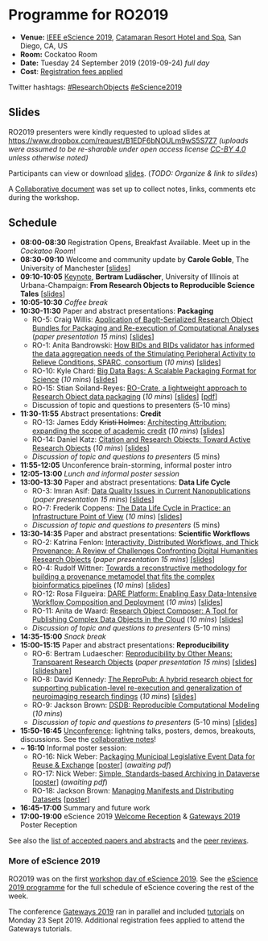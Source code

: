 # Programme for RO2019

* **Venue:** [IEEE eScience 2019](https://escience2019.sdsc.edu/workshops), [Catamaran Resort Hotel and Spa](https://escience2019.sdsc.edu/venue), San Diego, CA, US
* **Room:** Cockatoo Room
* **Date:** Tuesday 24 September 2019 (2019-09-24) _full day_
* **Cost**: [Registration fees applied](https://escience2019.sdsc.edu/registration)

Twitter hashtags: [#ResearchObjects](https://twitter.com/hashtag/ResearchObjects?f=live) [#eScience2019](https://twitter.com/hashtag/eScience2019?f=live) 

## Slides

RO2019 presenters were kindly requested to upload slides at <https://www.dropbox.com/request/B1EDF6bNOULm9wS5S7Z7>
_(uploads were assumed to be re-sharable under open access license [CC-BY 4.0](https://creativecommons.org/licenses/by/4.0/) unless otherwise noted)_

Participants can view or download [slides](https://www.dropbox.com/sh/ac1wecv9e08xsvn/AAAeE8p9vDJ_v9EjvSzCnfO-a?dl=0). (_TODO: Organize & link to slides_)

A [Collaborative document](https://s.apache.org/ro2019) was set up to collect notes, links, comments etc during the workshop.

## Schedule

* **08:00-08:30** Registration Opens, Breakfast Available. Meet up in the _Cockatoo Room_!
* **08:30-09:10** Welcome and community update by **Carole Goble**, The University of Manchester [[slides](https://www.dropbox.com/sh/ac1wecv9e08xsvn/AAAw6hPcxhXJlL041U-_OFJRa/00-welcome?dl=0&preview=Carole+Goble+-+RO2019-GOBLE.pptx&subfolder_nav_tracking=1)]
* **09:10-10:05** [Keynote](./#keynote-speaker), **Bertram Ludäscher**, University of Illinois at Urbana-Champaign: **From Research Objects to Reproducible Science Tales** [[slides](https://www.dropbox.com/sh/ac1wecv9e08xsvn/AACNpWQKrj9TTuYOoTaEcMZLa/01-keynote?dl=0&preview=Lud%C3%A4scher-From-RO-to-Reproducible-Science-Tales.pptx&subfolder_nav_tracking=1)]
* **10:05-10:30** _Coffee break_
* **10:30-11:30** Paper and abstract presentations: **Packaging**
  * RO-5: Craig Willis: [Application of BagIt-Serialized Research Object Bundles for Packaging and Re-execution of Computational Analyses](https://doi.org/10.5281/zenodo.3268965) (_paper presentation 15 mins_) [[slides](https://www.dropbox.com/sh/ac1wecv9e08xsvn/AACqYAJIzHh0hCajQOqUiwm6a/02-packaging?dl=0&preview=RO-5-Craig+Willis+-+RO-5-willis-wholetale.pdf&subfolder_nav_tracking=1)]
  * RO-1: Anita Bandrowski: [How BIDs and BIDs validator has informed the data aggregation needs of the Stimulating Peripheral Activity to Relieve Conditions, SPARC, consortium](https://doi.org/10.5281/zenodo.3265460) (_10 mins_) [[slides](https://docs.google.com/presentation/d/1b3_08kVpY5QqkR10nKLD3AqdNq7glvWumzTnf4kXwNE/edit?usp=drivesdk)]
  * RO-10: Kyle Chard: [Big Data Bags: A Scalable Packaging Format for Science](https://doi.org/10.5281/zenodo.3338724) (_10 mins_) [[slides](https://www.dropbox.com/sh/ac1wecv9e08xsvn/AACqYAJIzHh0hCajQOqUiwm6a/02-packaging?dl=0&preview=RO-10-Kyle+Chard+-+BDBag.pdf&subfolder_nav_tracking=1)]
  * RO-15: Stian Soiland-Reyes: [RO-Crate, a lightweight approach to Research Object data packaging](https://doi.org/10.5281/zenodo.3337882) (_10 mins_) [[slides](http://slides.com/soilandreyes/2019-09-24-ro-crate)] [[pdf](https://www.dropbox.com/sh/ac1wecv9e08xsvn/AACqYAJIzHh0hCajQOqUiwm6a/02-packaging?dl=0&preview=RO-15-Soiland-Reyes--ro-crate.pdf&subfolder_nav_tracking=1)]
  * Discussion of topic and questions to presenters (5-10 mins)
* **11:30-11:55** Abstract presentations: **Credit**
  * RO-13: James Eddy ~~Kristi Holmes~~: [Architecting Attribution: expanding the scope of academic credit](https://doi.org/10.5281/zenodo.3334688) (_10 mins_) [[slides](https://www.dropbox.com/sh/ac1wecv9e08xsvn/AADRWwWmQMz2DM5GKiRxtqt8a/03-credit?dl=0&preview=RO-13-James+Eddy+-+Architecting+Attribution.pdf&subfolder_nav_tracking=1)]
  * RO-14: Daniel Katz: [Citation and Research Objects: Toward Active Research Objects](https://doi.org/10.5281/zenodo.3336147) (_10 mins_) [[slides](https://www.dropbox.com/sh/ac1wecv9e08xsvn/AADRWwWmQMz2DM5GKiRxtqt8a/03-credit?dl=0&preview=RO-14-Daniel+S+Katz+-+Citing+ROs.pdf&subfolder_nav_tracking=1)]
  * _Discussion of topic and questions to presenters_ (5 mins)  
* **11:55-12:05** Unconference brain-storming, informal poster intro
* **12:05-13:00** _Lunch and informal poster session_
* **13:00-13:30** Paper and abstract presentations: **Data Life Cycle**
  * RO-3: Imran Asif: [Data Quality Issues in Current Nanopublications](https://doi.org/10.5281/zenodo.3268903) (_paper presentation 15 mins_) [[slides](https://www.dropbox.com/sh/ac1wecv9e08xsvn/AACgB_rJRU880hbBHZQ51b7_a/04-data_life_cycle?dl=0&preview=RO-3-Imran+Asif+-+Nanopublications.pptx&subfolder_nav_tracking=1)]
  * RO-7: Frederik Coppens: [The Data Life Cycle in Practice: an Infrastructure Point of View](https://doi.org/10.5281/zenodo.3270823) (_10 mins_) [[slides](https://frederikcoppens.github.io/slidedecks/ELIXIR_Belgium_rocrate_20190924/)]
  * _Discussion of topic and questions to presenters_ (5 mins)
* **13:30-14:35** Paper and abstract presentations: **Scientific Workflows**
  * RO-2: Katrina Fenlon: [Interactivity, Distributed Workflows, and Thick Provenance: A Review of Challenges Confronting Digital Humanities Research Objects](https://doi.org/10.5281/zenodo.3268808) (_paper presentation 15 mins_) [[slides]](https://www.dropbox.com/sh/ac1wecv9e08xsvn/AABKVXaf42NetrJYZpwsqmnZa/05-scientific_workflows?dl=0&preview=RO-2-Katrina+Fenlon+-+Digital+Humanities+ROs.pptx&subfolder_nav_tracking=1)
  * RO-4: Rudolf Wittner: [Towards a reconstructive methodology for building a provenance metamodel that fits the complex bioinformatics pipelines](https://doi.org/10.5281/zenodo.3362411) (_10 mins_) [[slides](https://www.dropbox.com/sh/ac1wecv9e08xsvn/AABKVXaf42NetrJYZpwsqmnZa/05-scientific_workflows?dl=0&preview=RO-4+Rudolf+Wittner+-+Wittner+-+Towards+a+reconstructive+methodology+for+building+a+provenance.pptx&subfolder_nav_tracking=1)]
  * RO-12: Rosa Filgueira: [DARE Platform: Enabling Easy Data-Intensive Workflow Composition and Deployment](https://doi.org/10.5281/zenodo.3357805) (_10 mins_) [[slides](https://www.dropbox.com/sh/ac1wecv9e08xsvn/AABKVXaf42NetrJYZpwsqmnZa/05-scientific_workflows?dl=0&preview=RO-12-Rosa+Filgueira+-+DARE.pptx&subfolder_nav_tracking=1)]
  * RO-11: Anita de Waard: [Research Object Composer: A Tool for Publishing Complex Data Objects in the Cloud](https://doi.org/10.5281/zenodo.3382262) (_10 mins_) [[slides](https://www.dropbox.com/sh/ac1wecv9e08xsvn/AABKVXaf42NetrJYZpwsqmnZa/05-scientific_workflows?dl=0&preview=RO-11-Anita+de+Waard+-+Research+Object+Composer.pptx&subfolder_nav_tracking=1)]
  * _Discussion of topic and questions to presenters_ (5-10 mins)
* **14:35-15:00** _Snack break_
* **15:00-15:15** Paper and abstract presentations: **Reproducibility**
  * RO-6: Bertram Ludaescher: [Reproducibility by Other Means: Transparent Research Objects](https://doi.org/10.5281/zenodo.3270559) (_paper presentation 15 mins_) [[slides](https://www.dropbox.com/sh/ac1wecv9e08xsvn/AABoOLCPrm_2RX_rRTwLfYLra/06-reproducibility?dl=0&preview=RO-6-Bertram+Ludaescher+-+Reproducibility_by_other_means_presentation.pptx&subfolder_nav_tracking=1)] [[slideshare](https://www.slideshare.net/mobile/TimothyMcPhillips/reproducibility-by-other-means-transparent-research-objects)] 
  * RO-8: David Kennedy: [The ReproPub: A hybrid research object for supporting publication-level re-execution and generalization of neuroimaging research findings](https://doi.org/10.5281/zenodo.3336608) (_10 mins_) [[slides](https://www.dropbox.com/sh/ac1wecv9e08xsvn/AABoOLCPrm_2RX_rRTwLfYLra/06-reproducibility?dl=0&preview=RO-8-David+Kennedy+-+The+ReproPub.pptx&subfolder_nav_tracking=1)]
  * RO-9: Jackson Brown: [DSDB: Reproducible Computational Modeling](https://doi.org/10.5281/zenodo.3337374) (_10 mins_)
  * _Discussion of topic and questions to presenters_ (5-10 mins) [[slides](https://www.dropbox.com/sh/ac1wecv9e08xsvn/AABoOLCPrm_2RX_rRTwLfYLra/06-reproducibility?dl=0&preview=RO-9-Jackson+Brown+-+DSDB.pptx&subfolder_nav_tracking=1)]
* **15:50-16:45** [Unconference](https://s.apache.org/ro2019): lightning talks, posters, demos, breakouts, discussions. See the [collaborative notes](https://s.apache.org/ro2019)!
* ~ **16:10** Informal poster session:
  * RO-16: Nick Weber: [Packaging Municipal Legislative Event Data for Reuse & Exchange](https://doi.org/10.5281/zenodo.3380592) [[poster]()] (_awaiting pdf_)
  * RO-17: Nick Weber: [Simple, Standards-based Archiving in Dataverse](https://doi.org/10.5281/zenodo.3384296) [[poster]()] (_awaiting pdf_)  
  * RO-18: Jackson Brown: [Managing Manifests and Distributing Datasets](https://doi.org/10.5281/zenodo.3384296) [[poster](https://www.dropbox.com/sh/ac1wecv9e08xsvn/AADvWuhbNu6BqUntGga6BkaVa/07-unconference_and_lightning_talks?dl=0&preview=RO-18-POSTER-Jackson+Brown+-+RO2019-Quilt3Distribute.pdf&subfolder_nav_tracking=1)]
* **16:45-17:00** Summary and future work
* **17:00-19:00** eScience 2019 [Welcome Reception](https://escience2019.sdsc.edu/program) & [Gateways 2019](https://sciencegateways.org/web/gateways2019/) Poster Reception


See also the [list of accepted papers and abstracts](/ro2019/proceedings) and the [peer reviews](reviews).

### More of eScience 2019

RO2019 was on the first [workshop day of eScience 2019](https://escience2019.sdsc.edu/workshops). See the [eScience 2019 programme](https://escience2019.sdsc.edu/program) for the full schedule of eScience covering the rest of the week.

The conference [Gateways 2019](https://sciencegateways.org/web/gateways2019/) ran in parallel and included [tutorials](https://sciencegateways.org/web/gateways2019/program/schedule) on Monday 23 Sept 2019. Additional registration fees applied to attend the Gateways tutorials.



